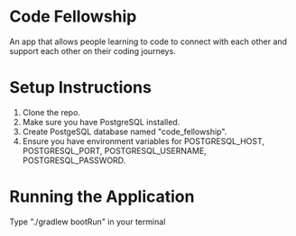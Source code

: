 # Code Fellowship
An app that allows people learning to code to connect with each other and support each other on their coding journeys.

# Setup Instructions
1. Clone the repo.
2. Make sure you have PostgreSQL installed.
3. Create PostgeSQL database named "code_fellowship".
4. Ensure you have environment variables for POSTGRESQL_HOST, POSTGRESQL_PORT, POSTGRESQL_USERNAME, POSTGRESQL_PASSWORD.

# Running the Application
Type "./gradlew bootRun" in your terminal
